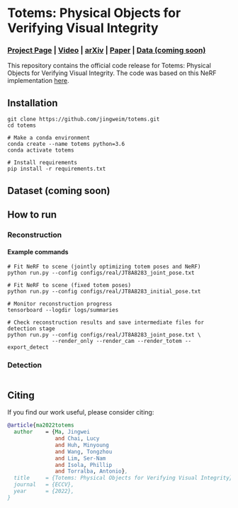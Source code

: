 # Totems: Physical Objects for Verifying Visual Integrity
### [Project Page](https://jingweim.github.io/totems/) | [Video](https://www.youtube.com/watch?v=xjyVAgOM5E4) | [arXiv](https://arxiv.org/abs/2209.13032) | [Paper](https://arxiv.org/pdf/2209.13032.pdf) | [Data (coming soon)](https://github.com/jingweim/totems)
<!-- (https://drive.google.com/drive/folders/1xyCeLqfkL3h1KPFDkcNvDNjRBivbW0Jw?usp=sharing) -->

This repository contains the official code release for Totems: Physical Objects for Verifying Visual Integrity. The code was based on this NeRF implementation [here](https://github.com/yenchenlin/nerf-pytorch/).

## Installation
```
git clone https://github.com/jingweim/totems.git
cd totems

# Make a conda environment
conda create --name totems python=3.6
conda activate totems

# Install requirements
pip install -r requirements.txt
```

## Dataset (coming soon)
<!-- ### Raw data (coming soon)
The raw dataset includes JPG and CR2 image files straight from the camera, annotated totem masks, and the checkerboard images used for camera calibration.

### Pre-compiled data ([link](https://drive.google.com/drive/folders/1xyCeLqfkL3h1KPFDkcNvDNjRBivbW0Jw?usp=sharing))
The pre-compiled dataset has gone through pre-processing (i.e. undistortion, computing initial totem pose) and is ready to run with the reconstruction and detection code. 
```
data/
    real/
        calib.npy                       # Camera calibration
        JT8A8283/
            JT8A8283.JPG                # image from camera
            image.png                   # undistorted using calib.npy
            initial_totem_pose.npy      # totem poses used for initialization, estimated from totem masks
            totem_masks/                # annotated totem masks, 0-n = left-right
                totem_000.png           # white = totem, black = scene
                totem_001.png
                ...
```

### Manipulated data (coming soon)
This dataset contains the 4 types of manipulations in the paper: 1) randomly added color patches, 2) image splice, 3) Photoshop content aware fill, 4) reference shift. The manipulated images and the ground truth masks of the manipulation are provided.
```
data-manipulated/
    color-patch/                        # Randomly added color patches
        JT8A8283_000.png                # Manipulated image
        JT8A8283_000_mask.png           # Mask of the manipulation
        ...
    splice/                             # Image splicing, copying content from source image to target image
        JT8A8283_JT8A8292.png           # Manipulated image, naming = {tgt}_{src}.png
        JT8A8283_JT8A8292_mask.png      # Mask of the manipulation
        ...
    content-aware-fill/                 # Photoshop's content-aware-fill
        JT8A8283_000.png                # Manipulated image
        JT8A8283_000_mask.png           # Mask of the manipulation
        ...
    reference_shift/                    # Shifting person in both camera and totem views to a scene reference point
        JT8A8283_000.png                # Manipulated image
        JT8A8283_000_mask.png           # Mask of the manipulation
        ...
``` -->

## How to run

### Reconstruction
#### Example commands
```
# Fit NeRF to scene (jointly optimizing totem poses and NeRF)
python run.py --config configs/real/JT8A8283_joint_pose.txt

# Fit NeRF to scene (fixed totem poses)
python run.py --config configs/real/JT8A8283_initial_pose.txt

# Monitor reconstruction progress
tensorboard --logdir logs/summaries

# Check reconstruction results and save intermediate files for detection stage
python run.py --config configs/real/JT8A8283_joint_pose.txt \
              --render_only --render_cam --render_totem --export_detect
```

### Detection
```

```

<!-- ### How to create custom dataset
Coming soon
 -->
 
## Citing
If you find our work useful, please consider citing:
```BibTeX
@article{ma2022totems
  author    = {Ma, Jingwei 
               and Chai, Lucy 
               and Huh, Minyoung 
               and Wang, Tongzhou 
               and Lim, Ser-Nam 
               and Isola, Phillip 
               and Torralba, Antonio},
  title     = {Totems: Physical Objects for Verifying Visual Integrity},
  journal   = {ECCV},
  year      = {2022},
}
